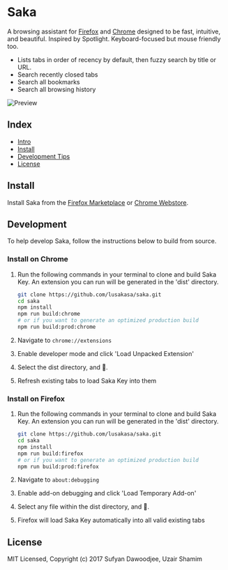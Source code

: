 # Saka

A browsing assistant for [Firefox](https://addons.mozilla.org/firefox/addon/saka/) and [Chrome](https://chrome.google.com/webstore/detail/saka/nbdfpcokndmapcollfpjdpjlabnibjdi) designed to be fast, intuitive, and beautiful. Inspired by Spotlight. Keyboard-focused but mouse friendly too.

* Lists tabs in order of recency by default, then fuzzy search by title or URL.
* Search recently closed tabs
* Search all bookmarks
* Search all browsing history

![Preview](./images/preview.png)

## Index

* [Intro](#intro)
* [Install](#install)
* [Development Tips](#development-tips)
* [License](#license)

## Install

Install Saka from the [Firefox Marketplace](https://addons.mozilla.org/firefox/addon/saka/) or [Chrome Webstore](https://chrome.google.com/webstore/detail/saka/nbdfpcokndmapcollfpjdpjlabnibjdi).

## Development
To help develop Saka, follow the instructions below to build from source.

### Install on Chrome

1.  Run the following commands in your terminal to clone and build Saka Key.
    An extension you can run will be generated in the 'dist' directory.


    ```sh
    git clone https://github.com/lusakasa/saka.git
    cd saka
    npm install
    npm run build:chrome
    # or if you want to generate an optimized production build
    npm run build:prod:chrome
    ```

2.  Navigate to `chrome://extensions`

3.  Enable developer mode and click 'Load Unpacked Extension'

4.  Select the dist directory, and 🚀.

5.  Refresh existing tabs to load Saka Key into them

### Install on Firefox

1.  Run the following commands in your terminal to clone and build Saka Key.
    An extension you can run will be generated in the 'dist' directory.

    ```sh
    git clone https://github.com/lusakasa/saka.git
    cd saka
    npm install
    npm run build:firefox
    # or if you want to generate an optimized production build
    npm run build:prod:firefox
    ```

2.  Navigate to `about:debugging`

3.  Enable add-on debugging and click 'Load Temporary Add-on'

4.  Select any file within the dist directory, and 🚀.

5.  Firefox will load Saka Key automatically into all valid existing tabs

## License

MIT Licensed, Copyright (c) 2017 Sufyan Dawoodjee, Uzair Shamim
